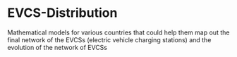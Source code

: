 # EVCS-Distribution
Mathematical models for various countries that could help them map out the final network of the EVCSs (electric vehicle charging stations) and the evolution of the network of EVCSs
